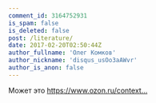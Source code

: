 ```yaml
---
comment_id: 3164752931
is_spam: false
is_deleted: false
post: /literature/
date: 2017-02-20T02:50:44Z
author_fullname: 'Олег Комков'
author_nickname: 'disqus_usOo3aAWvr'
author_is_anon: false
---
```


<p>Может это <a href="https://www.ozon.ru/context/detail/id/3743221/" rel="nofollow noopener" title="https://www.ozon.ru/context/detail/id/3743221/">https://www.ozon.ru/context...</a></p>
